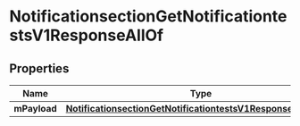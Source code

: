 

# NotificationsectionGetNotificationtestsV1ResponseAllOf

## Properties

Name | Type | Description | Notes
------------ | ------------- | ------------- | -------------
**mPayload** | [**NotificationsectionGetNotificationtestsV1ResponseMPayload**](NotificationsectionGetNotificationtestsV1ResponseMPayload.md) |  | 




